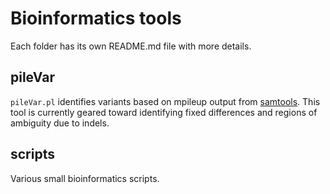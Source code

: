 Bioinformatics tools
====================

Each folder has its own README.md file with more details.

pileVar
-------

`pileVar.pl` identifies variants based on mpileup output from
[samtools](http://samtools.sourcefourge.net).  This tool is currently geared
toward identifying fixed differences and regions of ambiguity due to indels.


scripts
-------

Various small bioinformatics scripts.

